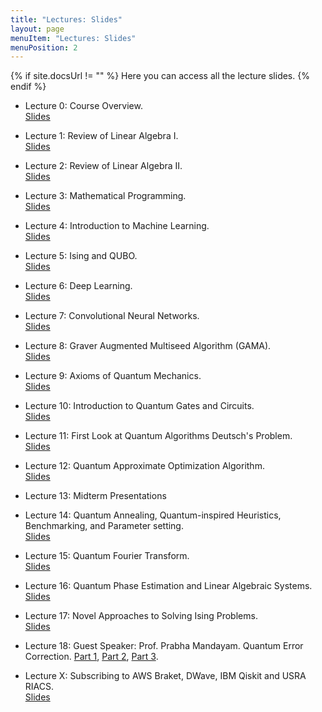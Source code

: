 ```yaml
---
title: "Lectures: Slides"
layout: page
menuItem: "Lectures: Slides"
menuPosition: 2
---
```

{% if site.docsUrl != "" %}
Here you can access all the lecture slides.
{% endif %}

- Lecture 0: Course Overview.<br>
<a href="slides/QUIP and QML Lecture 0 - Course Overview.pdf" download>Slides</a>

- Lecture 1: Review of Linear Algebra I.<br>
<a href="slides/QUIP and QML Lecture 1 - Review of Linear Algebra I.pdf" download>Slides</a>

- Lecture 2: Review of Linear Algebra II.<br>
<a href="slides/QUIP and QML Lecture 2 - Review of Linear Algebra II.pdf" download>Slides</a>

- Lecture 3: Mathematical Programming.<br>
<a href="slides/QUIP and QML Lecture 3 - Mathematical Programming.pdf" download>Slides</a>

- Lecture 4: Introduction to Machine Learning.<br>
<a href="slides/QUIP and QML Lecture 4 - Introduction to Machine Learning.pdf" download>Slides</a>

- Lecture 5: Ising and QUBO.<br>
<a href="slides/QUIP and QML Lecture 5 - Ising and QUBO.pdf" download>Slides</a>

- Lecture 6: Deep Learning.<br>
<a href="slides/QUIP and QML Lecture 6 - Deep Learning.pdf" download>Slides</a>

- Lecture 7: Convolutional Neural Networks.<br>
<a href="slides/QUIP and QML Lecture 7 - Convolutional Neural Networks.pdf" download>Slides</a>

- Lecture 8: Graver Augmented Multiseed Algorithm (GAMA).<br>
<a href="slides/QUIP and QML Lecture 8 - Graver Augmented Multiseed Algorithm (GAMA).pdf" download>Slides</a>

- Lecture 9: Axioms of Quantum Mechanics.<br>
<a href="slides/QUIP and QML Lecture 9 - Axioms of Quantum Mechanics.pdf" download>Slides</a>

- Lecture 10: Introduction to Quantum Gates and Circuits.<br>
<a href="slides/QUIP and QML Lecture 10 - Introduction to Quantum Gates and Circuits.pdf" download>Slides</a>

- Lecture 11: First Look at Quantum Algorithms Deutsch's Problem.<br>
<a href="slides/QUIP and QML Lecture 11 - First Look at Quantum Algorithms Deutsch’s Problem.pdf" download>Slides</a>

- Lecture 12: Quantum Approximate Optimization Algorithm.<br>
<a href="slides/QUIP and QML Lecture 12 - Quantum Approximate Optimization Algorithm.pdf" download>Slides</a>

- Lecture 13: Midterm Presentations

- Lecture 14: Quantum Annealing, Quantum-inspired Heuristics, Benchmarking, and Parameter setting.<br>
<a href="slides/QUIP and QML Lecture 14 - Quantum Annealing, Quantum-Inspired Heuristics, Benchmarking, and Parameter setting.pdf" download>Slides</a>

- Lecture 15: Quantum Fourier Transform.<br>
<a href="slides/QUIP and QML Lecture 15 - Quantum Fourier Transform.pdf" download>Slides</a>

- Lecture 16: Quantum Phase Estimation and Linear Algebraic Systems.<br>
<a href="slides/QUIP and QML Lecture 16 - Quantum Phase Estimation and Linear Algebraic Systems.pdf" download>Slides</a>

- Lecture 17: Novel Approaches to Solving Ising Problems.<br>
<a href="slides/QUIP and QML Lecture 17 - Novel Approaches to Solving Ising Models.pdf" download>Slides</a>

- Lecture 18: Guest Speaker: Prof. Prabha Mandayam. Quantum Error Correction. [Part 1](https://www.youtube.com/watch?v=0Hhu2B1Xbu0), [Part 2](https://www.youtube.com/watch?v=VdHyAabmhyY), [Part 3](https://www.youtube.com/watch?v=Hz-kasZtrWc).


- Lecture X: Subscribing to AWS Braket, DWave, IBM Qiskit and USRA RIACS.<br>
<a href="slides/QUIP and QML Lecture X - Subscribing to AWS Braket, DWave, IBM Qiskit and USRA RIACS.pdf" download>Slides</a>